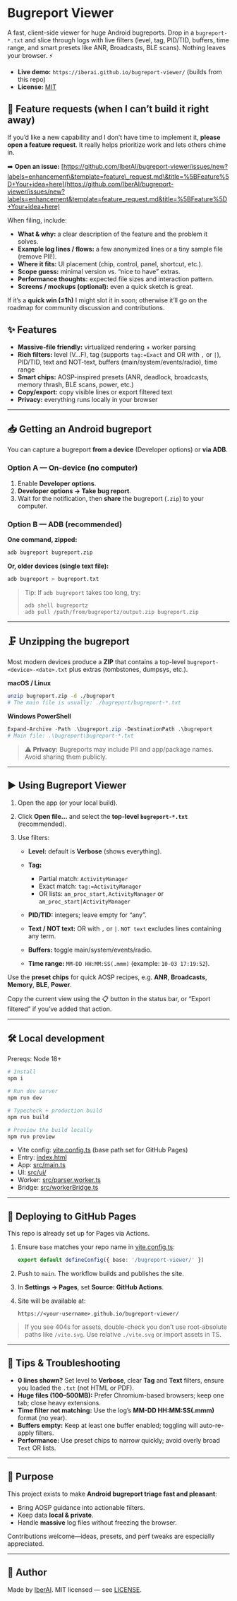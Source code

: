 # Bugreport Viewer

A fast, client-side viewer for huge Android bugreports. Drop in a `bugreport-*.txt` and slice through logs with live filters (level, tag, PID/TID, buffers, time range, and smart presets like ANR, Broadcasts, BLE scans). Nothing leaves your browser. ⚡

* **Live demo:** `https://iberai.github.io/bugreport-viewer/` (builds from this repo)
* **License:** [MIT](./LICENSE)



## 🧩 Feature requests (when I can’t build it right away)

If you’d like a new capability and I don’t have time to implement it, **please open a feature request**. It really helps prioritize work and lets others chime in.

➡️ **Open an issue:**
[https://github.com/IberAI/bugreport-viewer/issues/new?labels=enhancement\&template=feature\_request.md\&title=%5BFeature%5D+Your+idea+here](https://github.com/IberAI/bugreport-viewer/issues/new?labels=enhancement&template=feature_request.md&title=%5BFeature%5D+Your+idea+here)

When filing, include:

* **What & why:** a clear description of the feature and the problem it solves.
* **Example log lines / flows:** a few anonymized lines or a tiny sample file (remove PII!).
* **Where it fits:** UI placement (chip, control, panel, shortcut, etc.).
* **Scope guess:** minimal version vs. “nice to have” extras.
* **Performance thoughts:** expected file sizes and interaction pattern.
* **Screens / mockups (optional):** even a quick sketch is great.

If it’s a **quick win (≤1h)** I might slot it in soon; otherwise it’ll go on the roadmap for community discussion and contributions.


## ✨ Features

* **Massive-file friendly:** virtualized rendering + worker parsing
* **Rich filters:** level (V…F), tag (supports `tag:=Exact` and OR with `,` or `|`), PID/TID, text and NOT-text, buffers (main/system/events/radio), time range
* **Smart chips:** AOSP-inspired presets (ANR, deadlock, broadcasts, memory thrash, BLE scans, power, etc.)
* **Copy/export:** copy visible lines or export filtered text
* **Privacy:** everything runs locally in your browser

---

## 📥 Getting an Android bugreport

You can capture a bugreport **from a device** (Developer options) or **via ADB**.

### Option A — On-device (no computer)

1. Enable **Developer options**.
2. **Developer options → Take bug report**.
3. Wait for the notification, then **share** the bugreport (`.zip`) to your computer.

### Option B — ADB (recommended)

**One command, zipped:**

```bash
adb bugreport bugreport.zip
```

**Or, older devices (single text file):**

```bash
adb bugreport > bugreport.txt
```

> Tip: If `adb bugreport` takes too long, try:
>
> ```bash
> adb shell bugreportz
> adb pull /path/from/bugreportz/output.zip bugreport.zip
> ```

---

## 🗜️ Unzipping the bugreport

Most modern devices produce a **ZIP** that contains a top-level `bugreport-<device>-<date>.txt` plus extras (tombstones, dumpsys, etc.).

**macOS / Linux**

```bash
unzip bugreport.zip -d ./bugreport
# The main file is usually: ./bugreport/bugreport-*.txt
```

**Windows PowerShell**

```powershell
Expand-Archive -Path .\bugreport.zip -DestinationPath .\bugreport
# Main file: .\bugreport\bugreport-*.txt
```

> ⚠️ **Privacy:** Bugreports may include PII and app/package names. Avoid sharing them publicly.

---

## ▶️ Using Bugreport Viewer

1. Open the app (or your local build).
2. Click **Open file…** and select the **top-level `bugreport-*.txt`** (recommended).
3. Use filters:

   * **Level:** default is **Verbose** (shows everything).
   * **Tag:**

     * Partial match: `ActivityManager`
     * Exact match: `tag:=ActivityManager`
     * OR lists: `am_proc_start,ActivityManager` or `am_proc_start|ActivityManager`
   * **PID/TID:** integers; leave empty for “any”.
   * **Text / NOT text:** OR with `,` or `|`. `NOT text` excludes lines containing any term.
   * **Buffers:** toggle main/system/events/radio.
   * **Time range:** `MM-DD HH:MM:SS(.mmm)` (example: `10-03 17:19:52`).

Use the **preset chips** for quick AOSP recipes, e.g. **ANR**, **Broadcasts**, **Memory**, **BLE**, **Power**.

Copy the current view using the 📋 button in the status bar, or “Export filtered” if you’ve added that action.

---

## 🛠️ Local development

Prereqs: Node 18+

```bash
# Install
npm i

# Run dev server
npm run dev

# Typecheck + production build
npm run build

# Preview the build locally
npm run preview
```

* Vite config: [vite.config.ts](./vite.config.ts) (base path set for GitHub Pages)
* Entry: [index.html](./index.html)
* App: [src/main.ts](./src/main.ts)
* UI: [src/ui/](./src/ui/)
* Worker: [src/parser.worker.ts](./src/parser.worker.ts)
* Bridge: [src/workerBridge.ts](./src/workerBridge.ts)

---

## 🚀 Deploying to GitHub Pages

This repo is already set up for Pages via Actions.

1. Ensure `base` matches your repo name in [vite.config.ts](./vite.config.ts):

   ```ts
   export default defineConfig({ base: '/bugreport-viewer/' })
   ```
2. Push to `main`. The workflow builds and publishes the site.
3. In **Settings → Pages**, set **Source: GitHub Actions**.
4. Site will be available at:

   ```
   https://<your-username>.github.io/bugreport-viewer/
   ```

> If you see 404s for assets, double-check you don’t use root-absolute paths like `/vite.svg`. Use relative `./vite.svg` or import assets in TS.

---

## 🧠 Tips & Troubleshooting

* **0 lines shown?**
  Set level to **Verbose**, clear **Tag** and **Text** filters, ensure you loaded the `.txt` (not HTML or PDF).
* **Huge files (100–500MB):**
  Prefer Chromium-based browsers; keep one tab; close heavy extensions.
* **Time filter not matching:**
  Use the log’s **MM-DD HH\:MM\:SS(.mmm)** format (no year).
* **Buffers empty:**
  Keep at least one buffer enabled; toggling will auto-re-apply filters.
* **Performance:**
  Use preset chips to narrow quickly; avoid overly broad `Text` OR lists.

---

## 🙌 Purpose

This project exists to make **Android bugreport triage fast and pleasant**:

* Bring AOSP guidance into actionable filters.
* Keep data **local & private**.
* Handle **massive** log files without freezing the browser.

Contributions welcome—ideas, presets, and perf tweaks are especially appreciated.

---

## 👤 Author

Made by [IberAI](https://github.com/IberAI).
MIT licensed — see [LICENSE](./LICENSE).
